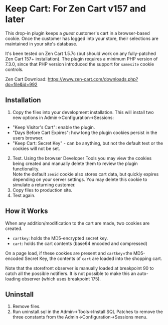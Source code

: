# Keep Cart: For Zen Cart v157 and later
This drop-in plugin keeps a *guest* customer's cart in a browser-based cookie.  Once the customer has logged into your store, their selections are maintained in your site's database.

It's been tested on Zen Cart 1.5.7c (but should work on any fully-patched Zen Cart 157+ installation). 
The plugin requires a minimum PHP version of 7.3.0, since that PHP version introduced the support for `samesite` cookie controls.

Zen Cart Download: https://www.zen-cart.com/downloads.php?do=file&id=992

## Installation
1. Copy the files into your development installation.
This will install two new options in Admin->Configuration->Sessions:

* "Keep Visitor's Cart": enable the plugin.
* "Days Before Cart Expires": how long the plugin cookies persist in the users browser.
* "Keep Cart: Secret Key" - can be anything, but not the default text or the cookies will not be set.
2. Test.
Using the browser Developer Tools you may view the cookies being created and manually delete them to review the plugin functionality.  
Note the default `zenid` cookie also stores cart data, but quickly expires depending on your server settings. You may delete this cookie to simulate a returning customer.
3. Copy files to production site.
4. Test again.

## How it Works

When any addition/modification to the cart are made, two cookies are created.  

* `cartkey`: holds the MD5-encrypted secret key.
* `cart`: holds the cart contents (base64 encoded and compressed)

On a page load, if these cookies are present and `cartkey`=the MD5-encoded Secret Key, the contents of `cart` are loaded into the shopping cart.

Note that the storefront observer is manually loaded at breakpoint 90 to catch all the possible notifiers. It is not possible to make this an auto-loading observer (which uses breakpoint 175). 

## Uninstall
1. Remove files.
2. Run uninstall.sql in the Admin->Tools->Install SQL Patches to remove the three constants from the Admin->Configuration->Sessions menu.